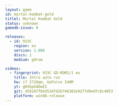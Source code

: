 ```yaml
---
layout: game
id: mortal-kombat-gold
titlel: Mortal Kombat Gold
status: unknown
gamedb-issue: 0

releases:
  - id: 933C
    region: eu
    version: 1.006
    discs: 1
    medium: gdrom

videos:
  - fingerprint: 933C GD-ROM1/1 eu
    title: Intro auto run
    hw: i7 2720qm, GeForce 540M
    yt: gKVbp5ADwEI
    git: d59197f84353d7d2b746383e9277d9ed7c8c4053
    platform: win86-release
---
```


